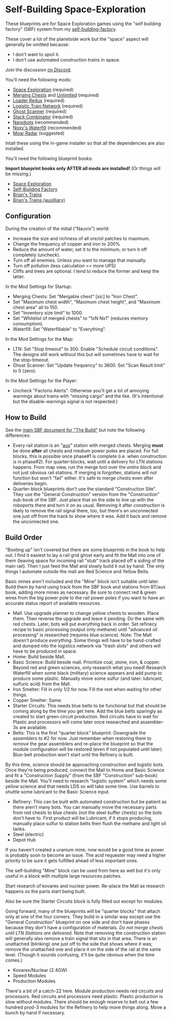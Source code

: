 # Self-Building Space-Exploration

These blueprints are for Space Exploration games using the "self building factory" (SBF) system from my [self-building-factory](https://factorioprints.com/view/-MNZWdWosuqr3vtaC2hD).

These cover a lot of the planetside work but the "space" aspect will generally be omitted because:
 - I don't want to spoil it.
 - I don't use automated construction trains in space.

Join the discussion [on Discord](https://discord.gg/eSt3Qd8D2e).

You'll need the following mods:
* [Space Exploration](https://mods.factorio.com/mod/space-exploration) (required)
* [Merging Chests](https://mods.factorio.com/mod/WideChests) and [Unlimited](https://mods.factorio.com/mod/WideChestsUnlimited) (required)
* [Loader Redux](https://mods.factorio.com/mod/LoaderRedux) (required)
* [Logistic Train Network](https://mods.factorio.com/mod/LogisticTrainNetwork) (required)
* [Ghost Scanner](https://mods.factorio.com/mod/GhostScanner) (required)
* [Stack Combinator](https://mods.factorio.com/mod/stack-combinator) (required)
* [Nanobots](https://mods.factorio.com/mod/Nanobots) (recommended)
* [Noxy's Waterfill](https://mods.factorio.com/mod/Noxys_Waterfill) (recommended)
* [Moar Radar](https://mods.factorio.com/mod/Moar-Radar) (suggested)

Intall these using the in-game installer so that all the dependencies are also installed.

You'll need the following blueprint books:

**Import blueprint books only AFTER all mods are installed!** (Or things will be missing.)

* [Space Exploration](https://github.com/bcwhite-code/brians-blueprints/releases/tag/self-building-spacex)
* [Self-Building Factory](https://factorioprints.com/view/-MNZWdWosuqr3vtaC2hD)
* [Brian's Trains](https://factorioprints.com/view/-LaIPNgh8f16V8EwXXpW)
* [Brian's Trains (auxilliary)](https://factorioprints.com/view/-M5PZvxZVXEZnmg4V7Hy)

## Configuration

During the creation of the initial ("Nauvis") world:

* Increase the size and richness of all ore/oil patches to maximum.
* Change the frequency of  copper and iron to 200%
* Reduce the amount of water, set it to the minimum, or turn it off completely (uncheck).
* Turn off all enemies.  Unless you want to manage that manually.
* Turn off pollution (less calculation == more UPS)
* Cliffs and trees are optional.  I tend to reduce the former and keep the latter.

In the Mod Settings for Startup:

* Merging Chests: Set "Mergable chest" [sic] to "Iron Chest".
* Set "Maximum chest width", "Maximum chest height", and "Maximum chest area" all to 150.
* Set "Inventory size limit" to 1000.
* Set "Whitelist of merged chests" to "1xN Nx1" (reduces memory consumption).
* Waterfill: Set "Waterfillable" to "Everything".

In the Mod Settings for the Map:

* LTN: Set "Stop timeout" to 300.  Enable "Schedule circuit conditions".  The designs still work without this but will sometimes have to wait for the stop-timeout.
* Ghost Scanner: Set "Update frequency" to 3600.  Set "Scan Result limit" to 0 (zero).

In the Mod Settings for the Player:

* Uncheck "Factorio Alerts".  Otherwise you'll get a lot of annoying warnings about trains with "missing cargo" and the like.  (It's intentional but the disable-warnings signal is not respected.)

## How to Build

See the [main SBF document for "The Build"](https://docs.google.com/document/d/1b7OT1-h5GWfey4rIVNbMCXX-dMkoWLmcURutqrliLYE/edit#heading=h.qqx59ll9md1) but note the following differences:

* Every rail station is an "[aux](https://factorioprints.com/view/-M5PZvxZVXEZnmg4V7Hy)" station with merged chests.  Merging **must** be done **after** all chests and medium power poles are placed.  For full blocks, this is possible once phase#1 is complete (i.e. when construction is in phase#2).  For quarter-blocks, wait until a delivery for LTN stations happens.  From map view, run the merge tool over the _entire block_ and not just obvious rail stations.  If merging is forgotten, stations will not function but won't "fail" either.  It's safe to merge chests even after deliveries begin.
* Quarter-block blueprints don't use the standard "Construction Site".  They use the "General Construction" version from the "Construction" sub-book of the SBF.  Just place that on the side to line up with the roboports there and turn it on as usual.  Removing it after construction is likely to remove the rail signal there, too, but there's an unconnected one just off from the track to show where it was.  Add it back and remove the unconnected one.

## Build Order

"Booting up" isn't covered but there are some blueprints in the book to help
out.  I find it easiest to lay a rail grid ghost early and fit the Mall into
one of them (leaving space for incoming rail "stub" track placed off a siding
of the main rail).  Then I just feed the Mall and slowly build it out by hand.
The only things I automate outside the mall are Red Science and Yellow Belts.

Basic mines aren't included and the "Mine" block isn't suitable until later.
Build them by hand using track from the SBF book and stations from BT/aux book,
adding more mines as necessary.  Be sure to connect red & green wires from the
big power pole to the rail power poles if you want to have an accurate status
report of available resources.

* Mall: Use upgrade planner to change yellow chests to wooden.  Place them.  Then reverse the upgrade and leave it pending.  Do the same with red chests.  Later, bots will put everything back in order.  Set refinecy recipe to basic processing (output only methane) until "advanced oil processing" is researched (requires blue science).  Note: The Mall doesn't produce _everything_.  Some things will have to be hand-crafted and dumped into the logistics network via "trash slots" and others will have to be produced in space.
* Home: Build beside Mall.
* Basic Science: Build beside mall.  Prioritize coal, stone, iron, & copper.  Beyond red and green sciences, only research what you need!  Research Waterfill when some black (military) science appears and add pump to produce some plastic.  Manually move some sulfur (and later: lubricant, sulfuric acid) from the Mall.
* Iron Smelter: Fill in only 1/2 for now.  Fill the rest when waiting for other things.
* Copper Smelter: Same.
* Starter Circuits: This needs blue belts to be functional but that should be coming along by the time you get here.  Add the blue belts sparingly as created to start green circuit production.  Red circuits have to wait for Plastic and processors will come later once researched and assembler-3s are available.
* Belts: This is the first "quarter block" blueprint.  Downgrade the assemblers to #2 for now.  Just remember when restoring them to _remove_ the gear assemblers and re-place the blueprint so that the module configuration will be restored (even if not populated until later).  Blue-belt production won't start until the Refinery is built.

By this time, science should be approaching construction and logistic bots.
Once they're being produced, connect the Mall to Home and Basic Science and fit
a "Construction Supply" (from the SBF "Construction" sub-book) beside the Mall.
You'll need to research "logistic system" which needs some yellow science and
that needs LDS so will take some time.  Use barrels to shuttle some lubricant
to the Basic Science input.

* Refinery: This can be built with automated construction but be patient as there aren't many bots.  You can manually move the necessary parts from red chests to blue chests (_not_ the steel buffer chests) so the bots don't have to.  First product will be Lubricant; if it stops producing, manually place sulfur to station belts then flush the methane and light oil tanks.
* Steel (electric)
* Depot Hub

If you haven't created a uranium mine, now would be a good time as power is
probably soon to become an issue.  The acid requester may need a higher
priority to be sure it gets fulfilled ahead of less important ones.

The self-building "Mine" block can be used from here as well but it's only
useful in a block with multiple large resources patches.

Start research of kovarex and nuclear power.  Re-place the Mall as research
happens so the parts start being built.

Also be sure the Starter Circuits block is fully filled out except for modules.

Going forward, many of the blueprints will be "quarter blocks" that attach only
at one of the four corners.  They build in a similar way except use the "General
Construction" blueprint on one side and don't have phases because they don't
have a configuration of materials.  _Do not merge chests until LTN Stations are
delivered._ Note that removing the construction station will generally also
remove a train signal that sits in that area.  There is an unattached
(blinking) one just off to the side that shows where it was; remove the
unattached one and place it on the side of the rail at the same level.  (Though
it sounds confusing, it'll be quite obvious when the time comes.)

* Kovarex/Nuclear (2.4GW)
* Speed Modules
* Production Modules

There's a bit of a catch-22 here.  Module production needs red circuits and
processors.  Red circuits and processors need plastic.  Plastic production is
slow without modules.  There should be enough reserve to belt out a few hundred
prod-3 modules for the Refinery to help move things along.  Move a bunch by
hand if necessary.
